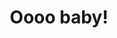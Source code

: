 ---
templateKey: index-page
title: Oooo baby!
intro:
  description: >
    Creating brands, designing logos, illustrating, making websites, building print collateral, and animating shorts. In July of 2018 she created Your Grandma Lied Studios, a boutique branding shop which she runs with her partner and talented friends from New York, New York.
---